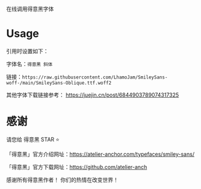 在线调用得意黑字体

# Usage
引用时设置如下：

字体名：`得意黑 斜体`

链接：`https://raw.githubusercontent.com/LhamoJam/SmileySans-woff-/main/SmileySans-Oblique.ttf.woff2`


其他字体下载链接参考： https://juejin.cn/post/6844903789074317325

# 感谢
请您给 得意黑 STAR ⭐

「得意黑」官方介绍网址：https://atelier-anchor.com/typefaces/smiley-sans/

「得意黑」官方下载网址：https://github.com/atelier-anch

感谢所有得意黑作者！ 你们的热情在改变世界！
